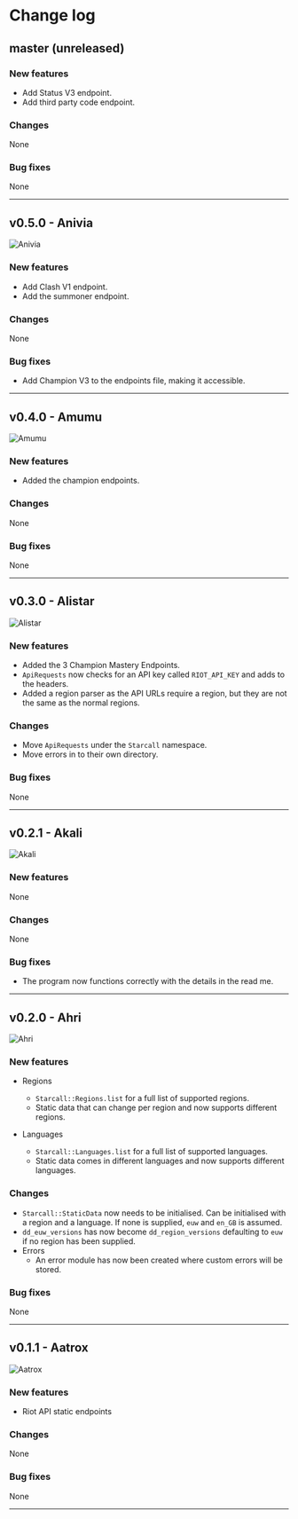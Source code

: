 # Change log

## master (unreleased)

### New features
- Add Status V3 endpoint.
- Add third party code endpoint.

### Changes
None

### Bug fixes 
None

---

## v0.5.0 - Anivia
![Anivia](http://ddragon.leagueoflegends.com/cdn/10.12.1/img/champion/Anivia.png)

### New features
- Add Clash V1 endpoint.
- Add the summoner endpoint.

### Changes
None

### Bug fixes
- Add Champion V3 to the endpoints file, making it accessible.

---

## v0.4.0 - Amumu
![Amumu](http://ddragon.leagueoflegends.com/cdn/10.12.1/img/champion/Amumu.png)

### New features
- Added the champion endpoints.

### Changes
None

### Bug fixes
None

---

## v0.3.0 - Alistar
![Alistar](http://ddragon.leagueoflegends.com/cdn/10.12.1/img/champion/Alistar.png)

### New features
- Added the 3 Champion Mastery Endpoints. 
- `ApiRequests` now checks for an API key called `RIOT_API_KEY` and adds to the headers.
- Added a region parser as the API URLs require a region, but they are not the same as the normal regions.

### Changes
- Move `ApiRequests` under the `Starcall` namespace.
- Move errors in to their own directory.

### Bug fixes
None

---

## v0.2.1 - Akali
![Akali](http://ddragon.leagueoflegends.com/cdn/10.12.1/img/champion/Akali.png)

### New features
None

### Changes
None

### Bug fixes 
- The program now functions correctly with the details in the read me.

---

## v0.2.0 - Ahri
![Ahri](http://ddragon.leagueoflegends.com/cdn/10.12.1/img/champion/Ahri.png)

### New features
- Regions
    - `Starcall::Regions.list` for a full list of supported regions.
    - Static data that can change per region and now supports different regions.
    
- Languages
    - `Starcall::Languages.list` for a full list of supported languages.
    - Static data comes in different languages and now supports different languages.

### Changes
- `Starcall::StaticData` now needs to be initialised. Can be initialised with a region and a language.
If none is supplied, `euw` and `en_GB` is assumed.
- `dd_euw_versions` has now become `dd_region_versions` defaulting to `euw` if no region has been supplied.
- Errors
    - An error module has now been created where custom errors will be stored.

### Bug fixes 
None

---

## v0.1.1 - Aatrox
![Aatrox](http://ddragon.leagueoflegends.com/cdn/10.12.1/img/champion/Aatrox.png)

### New features
- Riot API static endpoints

### Changes
None

### Bug fixes 
None

-----
